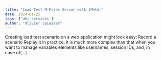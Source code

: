 ```yaml
---
title: "Load Test M-Files Server with JMeter"
date: 2024-01-25
tags: ['dbi-services']
author: "Olivier Spiesser"
---
```

Creating load test scenario on a web application might look easy: Record a scenario Replay it In practice, it is much more complex than that when you want to manage variables elements like usernames, session IDs, and, in case of(…)